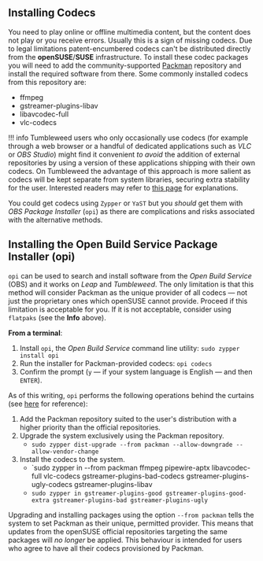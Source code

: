 ## Installing Codecs 

You need to play online or offline multimedia content, but the content does not play or you receive errors. Usually this is a sign of missing codecs. Due to legal limitations patent-encumbered codecs can't be distributed directly from the __openSUSE__/__SUSE__ infrastructure. To install these codec packages you will need to add the community-supported [Packman](http://packman.links2linux.org/) repository and install the required software from there. Some commonly installed codecs from this repository are:

- ffmpeg
- gstreamer-plugins-libav
- libavcodec-full
- vlc-codecs

!!! info
    Tumbleweed users who only occasionally use codecs (for example through a web browser or a handful of dedicated applications such as _VLC_ or _OBS Studio_) might find it convenient _to avoid_ the addition of external repositories by using a version of these applications shipping with their own codecs. On Tumbleweed the advantage of this approach is more salient as codecs will be kept separate from system libraries, securing extra stability for the user. Interested readers may refer to [this page](alternative_procurement.md#flatpaks) for explanations.

You could get codecs using `Zypper` or `YaST` but you _should_ get them with _OBS Package Installer_ (`opi`) as there are complications and risks associated with the alternative methods.

## Installing the Open Build Service Package Installer (opi) 
`opi` can be used to search and install software from the _Open Build Service_ (OBS) and it works on _Leap_ and _Tumbleweed_. The only limitation is that this method will consider Packman as the unique provider of all codecs — not just the proprietary ones which openSUSE cannot provide. Proceed if this limitation is acceptable for you. If it is not acceptable, consider using `flatpaks` (see the __Info__ above).

__From a terminal__:

1. Install `opi`, the _Open Build Service_ command line utility: `sudo zypper install opi`
2. Run the installer for Packman-provided codecs: `opi codecs`
3. Confirm the prompt (`y` — if your system language is English — and then `ENTER`).

As of this writing, `opi` performs the following operations behind the curtains (see [here](https://github.com/openSUSE/opi/commits/master/opi/plugins/packman.py) for reference):

1. Add the Packman repository suited to the user's distribution with a higher priority than the official repositories.
2. Upgrade the system exclusively using the Packman repository.
   + `sudo zypper dist-upgrade --from packman --allow-downgrade --allow-vendor-change`
3. Install the codecs to the system.
   + `sudo zypper in --from packman ffmpeg pipewire-aptx libavcodec-full vlc-codecs gstreamer-plugins-bad-codecs gstreamer-plugins-ugly-codecs gstreamer-plugins-libav
   + `sudo zypper in gstreamer-plugins-good gstreamer-plugins-good-extra gstreamer-plugins-bad gstreamer-plugins-ugly`


Upgrading and installing packages using the option `--from packman` tells the system to set Packman as their unique, permitted provider. This means that updates from the openSUSE official repositories targeting the same packages will _no longer_ be applied. This behaviour is intended for users who agree to have all their codecs provisioned by Packman.

